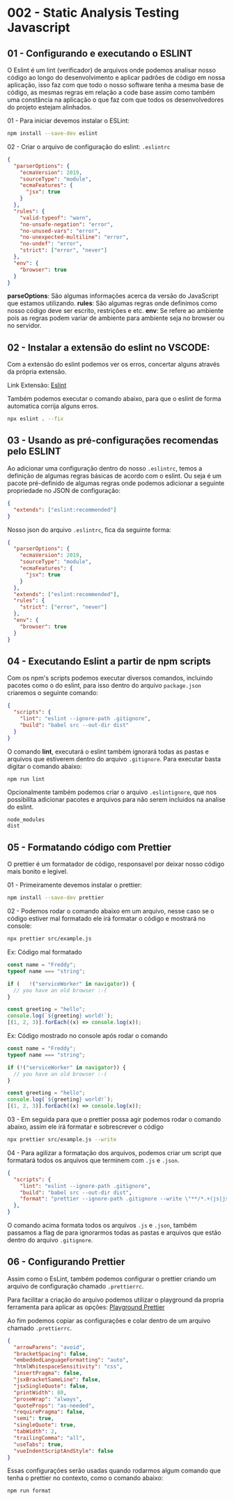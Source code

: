 # 002 - Static Analysis Testing Javascript

## 01 - Configurando e executando o ESLINT
O Eslint é um lint (verificador) de arquivos onde podemos analisar nosso código ao longo do desenvolvimento e aplicar padrões de código em nossa aplicação, isso faz com que todo o nosso software tenha a mesma base de código, as mesmas regras em relação a code base assim como também uma constância na aplicação o que faz com que todos os desenvolvedores do projeto estejam alinhados.

01 - Para iniciar devemos instalar o ESLint:
```bash
npm install --save-dev eslint
```

02 - Criar o arquivo de configuração do eslint: ```.eslintrc```
```json
{
  "parserOptions": {
    "ecmaVersion": 2019,
    "sourceType": "module",
    "ecmaFeatures": {
      "jsx": true
    }
  },
  "rules": {
    "valid-typeof": "warn",
    "no-unsafe-negation": "error",
    "no-unused-vars": "error",
    "no-unexpected-multiline": "error",
    "no-undef": "error",
    "strict": ["error", "never"]
  },
  "env": {
    "browser": true
  }
}
```

**parseOptions**: São algumas informações acerca da versão do JavaScript que estamos utilizando.
**rules**: São algumas regras onde definimos como nosso código deve ser escrito, restrições e etc.
**env**: Se refere ao ambiente pois as regras podem variar de ambiente para ambiente seja no browser ou no servidor.

## 02 - Instalar a extensão do eslint no VSCODE:
Com a extensão do eslint podemos ver os erros, concertar alguns através da própria extensão.

Link Extensão: [Eslint](https://marketplace.visualstudio.com/items?itemName=dbaeumer.vscode-eslint)

Também podemos executar o comando abaixo, para que o eslint de forma automatica corrija alguns erros.

```bash
npx eslint . --fix
```


## 03 - Usando as pré-configurações recomendas pelo ESLINT
Ao adicionar uma configuração dentro do nosso ```.eslintrc```, temos a definição de algumas regras básicas de acordo com o eslint. Ou seja é um pacote pré-definido de algumas regras onde podemos adicionar a seguinte propriedade no JSON de configuração:
```json
{
  "extends": ["eslint:recommended"]
}
```

Nosso json do arquivo ```.eslintrc```, fica da seguinte forma:
```json
{
  "parserOptions": {
    "ecmaVersion": 2019,
    "sourceType": "module",
    "ecmaFeatures": {
      "jsx": true
    }
  },
  "extends": ["eslint:recommended"],
  "rules": {
    "strict": ["error", "never"]
  },
  "env": {
    "browser": true
  }
}
```

## 04 - Executando Eslint a partir de npm scripts
Com os npm's scripts podemos executar diversos comandos, incluindo pacotes como o do eslint, para isso dentro do arquivo ```package.json``` criaremos o seguinte comando:
```json
{
  "scripts": {
    "lint": "eslint --ignore-path .gitignore",
    "build": "babel src --out-dir dist"
  }
}
```

O comando **lint**, executará o eslint também ignorará todas as pastas e arquivos que estiverem dentro do arquivo ```.gitignore```. Para executar basta digitar o comando abaixo:
```bash
npm run lint
```

Opcionalmente também podemos criar o arquivo ```.eslintignore```, que nos possibilita adicionar pacotes e arquivos para não serem incluidos na analise do eslint.
```
node_modules
dist
```

## 05 - Formatando código com Prettier
O prettier é um formatador de código, responsavel por deixar nosso código mais bonito e legivel.

01 - Primeiramente devemos instalar o prettier:
```bash
npm install --save-dev prettier
```

02 - Podemos rodar o comando abaixo em um arquivo, nesse caso se o código estiver mal formatado ele irá formatar o código e mostrará no console:
```bash
npx prettier src/example.js
```
Ex: Código mal formatado
```js
const name = "Freddy";
typeof name === "string";

if (   !("serviceWorker" in navigator)) {
  // you have an old browser :-(
}

const greeting = "hello";
console.log(`${greeting} world!`);
[(1, 2, 3)].forEach((x) => console.log(x));
```
Ex: Código mostrado no console após rodar o comando
```js
const name = "Freddy";
typeof name === "string";

if (!("serviceWorker" in navigator)) {
  // you have an old browser :-(
}

const greeting = "hello";
console.log(`${greeting} world!`);
[(1, 2, 3)].forEach((x) => console.log(x));
```
03 - Em seguida para que o prettier possa agir podemos rodar o comando abaixo, assim ele irá formatar e sobrescrever o código
```bash
npx prettier src/example.js --write
```

04 - Para agilizar a formatação dos arquivos, podemos criar um script que formatará todos os arquivos que terminem com ```.js``` e ```.json```.
```json
{
  "scripts": {
    "lint": "eslint --ignore-path .gitignore",
    "build": "babel src --out-dir dist",
    "format": "prettier --ignore-path .gitignore --write \"**/*.+(js|json)\""
  },
}
``` 

O comando acima formata todos os arquivos ```.js``` e ```.json```, também passamos a flag de para ignorarmos todas as pastas e arquivos que estão dentro do arquivo ```.gitignore```.


## 06 - Configurando Prettier
Assim como o EsLint, também podemos configurar o prettier criando um arquivo de configuração chamado ```.prettierrc```.

Para facilitar a criação do arquivo podemos utilizar o playground da propria ferramenta para aplicar as opções: [Playground Prettier](https://prettier.io/playground/)

Ao fim podemos copiar as configurações e colar dentro de um arquivo chamado ```.prettierrc```.
```json
{
  "arrowParens": "avoid",
  "bracketSpacing": false,
  "embeddedLanguageFormatting": "auto",
  "htmlWhitespaceSensitivity": "css",
  "insertPragma": false,
  "jsxBracketSameLine": false,
  "jsxSingleQuote": false,
  "printWidth": 80,
  "proseWrap": "always",
  "quoteProps": "as-needed",
  "requirePragma": false,
  "semi": true,
  "singleQuote": true,
  "tabWidth": 2,
  "trailingComma": "all",
  "useTabs": true,
  "vueIndentScriptAndStyle": false
}
```

Essas configurações serão usadas quando rodarmos algum comando que tenha o prettier no contexto, como o comando abaixo:
```bash
npm run format
```